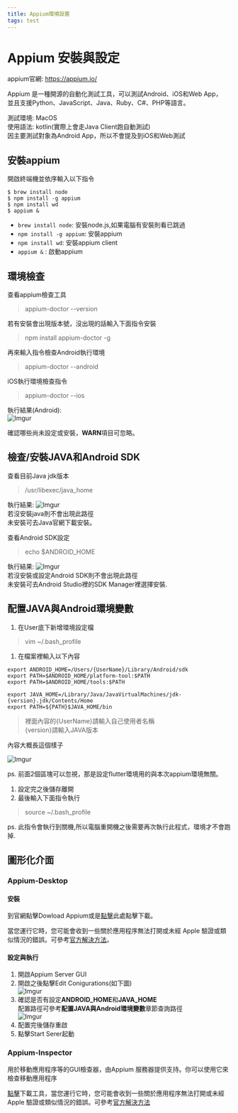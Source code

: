 ```yaml
---
title: Appium環境設置
tags: test
---
```


# Appium 安裝與設定

appium官網: https://appium.io/

Appium 是一種開源的自動化測試工具，可以測試Android、iOS和Web App，\
並且支援Python、JavaScript、Java、Ruby、C#、PHP等語言。

測試環境: MacOS\
使用語法: kotlin(實際上會走Java Client跑自動測試)\
因主要測試對象為Android App，所以不會提及到iOS和Web測試

## 安裝appium

開啟終端機並依序輸入以下指令

```
$ brew install node
$ npm install -g appium 
$ npm install wd
$ appium & 
```

* `brew install node`: 安裝node.js,如果電腦有安裝則看已跳過
* `npm install -g appium`: 安裝appium
* `npm install wd`: 安裝appium client
* `appium &` : 啟動appium

## 環境檢查

查看appium檢查工具

> appium-doctor --version

若有安裝會出現版本號，沒出現的話輸入下面指令安裝

> npm install appium-doctor -g

再來輸入指令檢查Android執行環境

> appium-doctor --android

iOS執行環境檢查指令

> appium-doctor --ios

執行結果(Android):\
![Imgur](https://i.imgur.com/EjmDZki.png)

確認哪些尚未設定或安裝，**WARN**項目可忽略。

## 檢查/安裝JAVA和Android SDK

查看目前Java jdk版本

> /usr/libexec/java\_home

執行結果: ![Imgur](https://i.imgur.com/lRyHDFF.png)\
若沒安裝java則不會出現此路徑\
未安裝可去Java官網下載安裝。

查看Android SDK設定

> echo $ANDROID\_HOME

執行結果:&#x20;
![Imgur](https://i.imgur.com/geXWDun.png)\
若沒安裝或設定Android SDK則不會出現此路徑\
未安裝可去Android Studio裡的SDK Manager裡選擇安裝.

## 配置JAVA與Android環境變數

1. 在User底下新增環境設定檔

> vim \~/.bash\_profile

1. 在檔案裡輸入以下內容

```
export ANDROID_HOME=/Users/{UserName}/Library/Android/sdk
export PATH=$ANDROID_HOME/platform-tool:$PATH
export PATH=$ANDROID_HOME/tools:$PATH

export JAVA_HOME=/Library/Java/JavaVirtualMachines/jdk-{version}.jdk/Contents/Home
export PATH=${PATH}$JAVA_HOME/bin
```

> 裡面內容的{UserName}請輸入自己使用者名稱\
> &#x20;{version}請輸入JAVA版本



內容大概長這個樣子&#x20;

![Imgur](https://i.imgur.com/9nEsO6S.png)&#x20;

ps. 前面2個區塊可以忽視，那是設定flutter環境用的與本次appium環境無關。

1. 設定完之後儲存離開
2. 最後輸入下面指令執行

> source \~/.bash\_profile

ps. 此指令會執行到關機,所以電腦重開機之後需要再次執行此程式，環境才不會跑掉.

## 圖形化介面

### Appium-Desktop

#### 安裝

到官網點擊Dowload Appium或是[點擊](https://github.com/appium/appium-desktop/releases/)此處點擊下載。

當您運行它時，您可能會收到一些關於應用程序無法打開或未經 Apple 驗證或類似情況的錯誤。可參考[官方解決方法](https://github.com/appium/appium-desktop#installing-on-macos)。

#### 設定與執行

1. 開啟Appium Server GUI
2. 開啟之後點擊Edit Conigurations(如下圖)\
   &#x20;![Imgur](https://i.imgur.com/JbZXqZ0.png)
3. 確認是否有設定**ANDROID\_HOME**和**JAVA\_HOME**\
   配置路徑可參考**配置JAVA與Android環境變數**章節查詢路徑\
   ![Imgur](https://i.imgur.com/9jcqr44.png)
4. 配置完後儲存重啟
5. 點擊Start Serer起動

### Appium-Inspector

用於移動應用程序等的GUI檢查器，由Appium 服務器提供支持。你可以使用它來檢查移動應用程序

[點擊](https://github.com/appium/appium-inspector/releases)下載工具，當您運行它時，您可能會收到一些關於應用程序無法打開或未經 Apple 驗證或類似情況的錯誤。可參考[官方解決方法](https://github.com/appium/appium-desktop#installing-on-macos)
